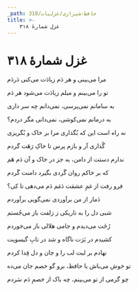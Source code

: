 ```yaml
---
_path: حافظ-شیرازی/غزلیات/318
title: >-
    غزل شمارهٔ ۳۱۸
---
```

# غزل شمارهٔ ۳۱۸

<div class="b" id="bn1"><div class="m1"><p>مرا می‌بینی و هر دَم زیادَت می‌کنی دَردَم</p></div>
<div class="m2"><p>تو را می‌بینم و میلم زیادَت می‌شود هر دَم</p></div></div>
<div class="b" id="bn2"><div class="m1"><p>به سامانم نمی‌پرسی، نمی‌دانم چه سر داری</p></div>
<div class="m2"><p>به درمانم نمی‌کوشی، نمی‌دانی مگر دردم؟</p></div></div>
<div class="b" id="bn3"><div class="m1"><p>نه راه است این که بُگذاری مرا بر خاک و بُگریزی</p></div>
<div class="m2"><p>گُذاری آر و بازم پرس تا خاکِ رَهَت گردم</p></div></div>
<div class="b" id="bn4"><div class="m1"><p>ندارم دستت از دامن، به جز در خاک و آن دَم هَم</p></div>
<div class="m2"><p>که بر خاکم روان گَردی بگیرد دامنت گَردم</p></div></div>
<div class="b" id="bn5"><div class="m1"><p>فرو رفت از غمِ عشقت دَمَم دَم می‌دهی تا کی؟</p></div>
<div class="m2"><p>دَمار از من برآوردی نمی‌گویی برآوردم</p></div></div>
<div class="b" id="bn6"><div class="m1"><p>شبی دل را به تاریکی ز زلفت باز می‌جُستم</p></div>
<div class="m2"><p>رُخَت می‌دیدم و جامی هلالی باز می‌خوردم</p></div></div>
<div class="b" id="bn7"><div class="m1"><p>کشیدم در بَرَت ناگاه و شد در تابِ گیسویت</p></div>
<div class="m2"><p>نهادم بر لبت لب را و جان و دل فِدا کردم</p></div></div>
<div class="b" id="bn8"><div class="m1"><p>تو خوش می‌باش با حافظ، برو گو خصم جان می‌ده</p></div>
<div class="m2"><p>چو گرمی از تو می‌بینم، چه باک از خصمِ دَم سَردم</p></div></div>

